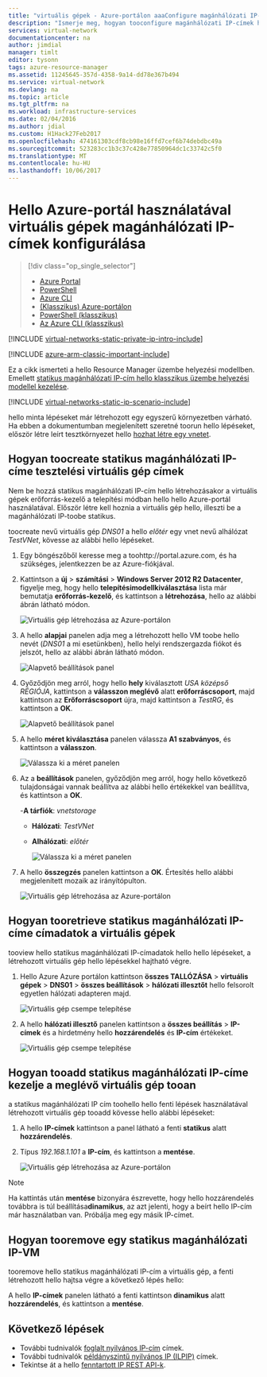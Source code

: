 ```yaml
---
title: "virtuális gépek - Azure-portálon aaaConfigure magánhálózati IP-címek |} Microsoft Docs"
description: "Ismerje meg, hogyan tooconfigure magánhálózati IP-címek használata virtuális gépek hello Azure-portálon."
services: virtual-network
documentationcenter: na
author: jimdial
manager: timlt
editor: tysonn
tags: azure-resource-manager
ms.assetid: 11245645-357d-4358-9a14-dd78e367b494
ms.service: virtual-network
ms.devlang: na
ms.topic: article
ms.tgt_pltfrm: na
ms.workload: infrastructure-services
ms.date: 02/04/2016
ms.author: jdial
ms.custom: H1Hack27Feb2017
ms.openlocfilehash: 474161303cdf8cb98e16ffd7cef6b74debdbc49a
ms.sourcegitcommit: 523283cc1b3c37c428e77850964dc1c33742c5f0
ms.translationtype: MT
ms.contentlocale: hu-HU
ms.lasthandoff: 10/06/2017
---
```

# <a name="configure-private-ip-addresses-for-a-virtual-machine-using-hello-azure-portal"></a>Hello Azure-portál használatával virtuális gépek magánhálózati IP-címek konfigurálása

> [!div class="op_single_selector"]
> * [Azure Portal](virtual-networks-static-private-ip-arm-pportal.md)
> * [PowerShell](virtual-networks-static-private-ip-arm-ps.md)
> * [Azure CLI](virtual-networks-static-private-ip-arm-cli.md)
> * [(Klasszikus) Azure-portálon](virtual-networks-static-private-ip-classic-pportal.md)
> * [PowerShell (klasszikus)](virtual-networks-static-private-ip-classic-ps.md)
> * [Az Azure CLI (klasszikus)](virtual-networks-static-private-ip-classic-cli.md)


[!INCLUDE [virtual-networks-static-private-ip-intro-include](../../includes/virtual-networks-static-private-ip-intro-include.md)]

[!INCLUDE [azure-arm-classic-important-include](../../includes/azure-arm-classic-important-include.md)]

Ez a cikk ismerteti a hello Resource Manager üzembe helyezési modellben. Emellett [statikus magánhálózati IP-cím hello klasszikus üzembe helyezési modellel kezelése](virtual-networks-static-private-ip-classic-pportal.md).

[!INCLUDE [virtual-networks-static-ip-scenario-include](../../includes/virtual-networks-static-ip-scenario-include.md)]

hello minta lépéseket már létrehozott egy egyszerű környezetben várható. Ha ebben a dokumentumban megjelenített szeretné toorun hello lépéseket, először létre leírt tesztkörnyezet hello [hozhat létre egy vnetet](virtual-networks-create-vnet-arm-pportal.md).

## <a name="how-toocreate-a-vm-for-testing-static-private-ip-addresses"></a>Hogyan toocreate statikus magánhálózati IP-címe tesztelési virtuális gép címek
Nem be hozzá statikus magánhálózati IP-cím hello létrehozásakor a virtuális gépek erőforrás-kezelő a telepítési módban hello hello Azure-portál használatával. Először létre kell hoznia a virtuális gép hello, illeszti be a magánhálózati IP-toobe statikus.

toocreate nevű virtuális gép *DNS01* a hello *előtér* egy vnet nevű alhálózat *TestVNet*, kövesse az alábbi hello lépéseket.

1. Egy böngészőből keresse meg a toohttp://portal.azure.com, és ha szükséges, jelentkezzen be az Azure-fiókjával.
2. Kattintson a **új** > **számítási** > **Windows Server 2012 R2 Datacenter**, figyelje meg, hogy hello **telepítésimodellkiválasztása** lista már bemutatja **erőforrás-kezelő**, és kattintson a **létrehozása**, hello az alábbi ábrán látható módon.
   
    ![Virtuális gép létrehozása az Azure-portálon](./media/virtual-networks-static-ip-arm-pportal/figure01.png)
3. A hello **alapjai** panelen adja meg a létrehozott hello VM toobe hello nevét (*DNS01* a mi esetünkben), hello helyi rendszergazda fiókot és jelszót, hello az alábbi ábrán látható módon.
   
    ![Alapvető beállítások panel](./media/virtual-networks-static-ip-arm-pportal/figure02.png)
4. Győződjön meg arról, hogy hello **hely** kiválasztott *USA középső RÉGIÓJA*, kattintson a **válasszon meglévő** alatt **erőforráscsoport**, majd kattintson az **Erőforráscsoport** újra, majd kattintson a *TestRG*, és kattintson a **OK**.
   
    ![Alapvető beállítások panel](./media/virtual-networks-static-ip-arm-pportal/figure03.png)
5. A hello **méret kiválasztása** panelen válassza **A1 szabványos**, és kattintson a **válasszon**.
   
    ![Válassza ki a méret panelen](./media/virtual-networks-static-ip-arm-pportal/figure04.png)    
6. Az a **beállítások** panelen, győződjön meg arról, hogy hello következő tulajdonságai vannak beállítva az alábbi hello értékekkel van beállítva, és kattintson a **OK**.
   
    -**A tárfiók**: *vnetstorage*
   
   * **Hálózati**: *TestVNet*
   * **Alhálózati**: *előtér*
     
     ![Válassza ki a méret panelen](./media/virtual-networks-static-ip-arm-pportal/figure05.png)     
7. A hello **összegzés** panelen kattintson a **OK**. Értesítés hello alábbi megjelenített mozaik az irányítópulton.
   
    ![Virtuális gép létrehozása az Azure-portálon](./media/virtual-networks-static-ip-arm-pportal/figure06.png)

## <a name="how-tooretrieve-static-private-ip-address-information-for-a-vm"></a>Hogyan tooretrieve statikus magánhálózati IP-címe címadatok a virtuális gépek
tooview hello statikus magánhálózati IP-címadatok hello hello lépéseket, a létrehozott virtuális gép hello lépésekkel hajtható végre.

1. Hello Azure Azure portálon kattintson **összes TALLÓZÁSA** > **virtuális gépek** > **DNS01** > **összes beállítások** > **hálózati illesztőt** hello felsorolt egyetlen hálózati adapteren majd.
   
    ![Virtuális gép csempe telepítése](./media/virtual-networks-static-ip-arm-pportal/figure07.png)
2. A hello **hálózati illesztő** panelen kattintson a **összes beállítás** > **IP-címek** és a hirdetmény hello **hozzárendelés** és **IP-cím** értékeket.
   
    ![Virtuális gép csempe telepítése](./media/virtual-networks-static-ip-arm-pportal/figure08.png)

## <a name="how-tooadd-a-static-private-ip-address-tooan-existing-vm"></a>Hogyan tooadd statikus magánhálózati IP-címe kezelje a meglévő virtuális gép tooan
a statikus magánhálózati IP cím toohello hello fenti lépések használatával létrehozott virtuális gép tooadd kövesse hello alábbi lépéseket:

1. A hello **IP-címek** kattintson a panel látható a fenti **statikus** alatt **hozzárendelés**.
2. Típus *192.168.1.101* a **IP-cím**, és kattintson a **mentése**.
   
    ![Virtuális gép létrehozása az Azure-portálon](./media/virtual-networks-static-ip-arm-pportal/figure09.png)

> [!NOTE]
> Ha kattintás után **mentése** bizonyára észrevette, hogy hello hozzárendelés továbbra is túl beállítása**dinamikus**, az azt jelenti, hogy a beírt hello IP-cím már használatban van. Próbálja meg egy másik IP-címet.
> 
> 

## <a name="how-tooremove-a-static-private-ip-address-from-a-vm"></a>Hogyan tooremove egy statikus magánhálózati IP-VM
tooremove hello statikus magánhálózati IP-cím a virtuális gép, a fenti létrehozott hello hajtsa végre a következő lépés hello:

A hello **IP-címek** panelen látható a fenti kattintson **dinamikus** alatt **hozzárendelés**, és kattintson a **mentése**.

## <a name="next-steps"></a>Következő lépések
* További tudnivalók [foglalt nyilvános IP-cím](virtual-networks-reserved-public-ip.md) címek.
* További tudnivalók [példányszintű nyilvános IP (ILPIP)](virtual-networks-instance-level-public-ip.md) címek.
* Tekintse át a hello [fenntartott IP REST API-k](https://msdn.microsoft.com/library/azure/dn722420.aspx).

